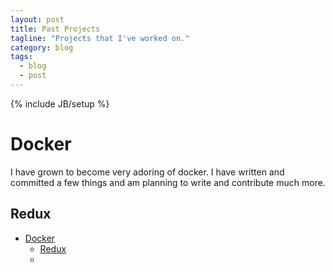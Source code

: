 ```yaml
---
layout: post
title: Past Projects
tagline: "Projects that I've worked on."
category: blog
tags:
  - blog
  - post
---
```


{% include JB/setup %}

# Docker
I have grown to become very adoring of docker.  I have written and committed a few things and am planning to write and contribute much more.


## Redux
<!-- TOC depth:6 withLinks:1 updateOnSave:1 -->
- [Docker](#docker)
	- [Redux](#redux)
	- [](#)
<!-- /TOC -->


## 
